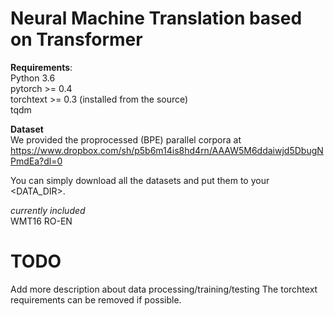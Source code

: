 # Neural Machine Translation based on Transformer

**Requirements**: <br>
  Python 3.6  <br>
  pytorch >= 0.4 <br>
  torchtext >= 0.3 (installed from the source) <br>
  tqdm <br>

**Dataset** <br>
We provided the proprocessed (BPE) parallel corpora at <br>
https://www.dropbox.com/sh/p5b6m14is8hd4rn/AAAW5M6ddaiwjd5DbugNPmdEa?dl=0

You can simply download all the datasets and put them to your <DATA_DIR>.<br>

*currently included* <br>
WMT16 RO-EN <br>


# TODO
  Add more description about data processing/training/testing
  The torchtext requirements can be removed if possible.

